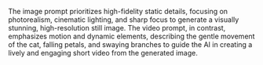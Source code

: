 The image prompt prioritizes high-fidelity static details, focusing on photorealism, cinematic lighting, and sharp focus to generate a visually stunning, high-resolution still image. The video prompt, in contrast, emphasizes motion and dynamic elements, describing the gentle movement of the cat, falling petals, and swaying branches to guide the AI in creating a lively and engaging short video from the generated image.